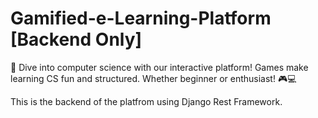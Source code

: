 # Gamified-e-Learning-Platform [Backend Only]
🚀 Dive into computer science with our interactive platform! Games make learning CS fun and structured. Whether beginner or enthusiast! 🎮💻

This is the backend of the platfrom using Django Rest Framework.
